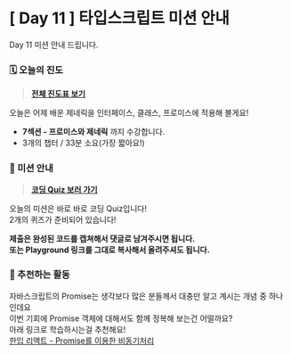# [ Day 11 ] 타입스크립트 미션 안내

Day 11 미션 안내 드립니다.

### 🗓️ 오늘의 진도

> **[전체 진도표 보기](https://winterlood.notion.site/5632d36c3d5b4f3f9c3bcffcfa82bc53?pvs=4)**

오늘은 어제 배운 제네릭을 인터페이스, 클래스, 프로미스에 적용해 볼게요!

- **7섹션 - 프로미스와 제네릭** 까지 수강합니다.
- 3개의 챕터 / 33분 소요(가장 짧아요!)

### 🎯 미션 안내

> **[코딩 Quiz 보러 가기](https://github.com/winterlood/onebite-type-challenge/blob/main/missions/day11/coding-quiz)**

오늘의 미션은 바로 바로 코딩 Quiz입니다!  
2개의 퀴즈가 준비되어 있습니다!

**제출은 완성된 코드를 캡쳐해서 댓글로 남겨주시면 됩니다.  
또는 Playground 링크를 그대로 복사해서 올려주셔도 됩니다.**

### 🙌 추천하는 활동

자바스크립트의 Promise는 생각보다 많은 분들께서 대충만 알고 계시는 개념 중 하나인데요  
이번 기회에 Promise 객체에 대해서도 함께 정복해 보는건 어떨까요?  
아래 링크로 학습하시는걸 추천해요!  
[한입 리액트 - Promise를 이용한 비동기처리](https://reactjs.winterlood.com/45ee7daf-0c32-4f40-9b20-b7bba338d39f#2e0252716d584af08454bb27131c33ad)
